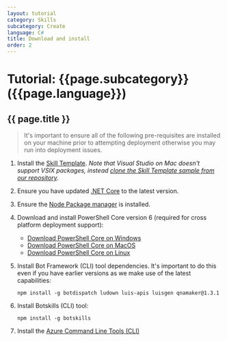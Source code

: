 ```yaml
---
layout: tutorial
category: Skills
subcategory: Create
language: C#
title: Download and install
order: 2
---
```


# Tutorial: {{page.subcategory}} ({{page.language}})

## {{ page.title }}

> It's important to ensure all of the following pre-requisites are installed on your machine prior to attempting deployment otherwise you may run into deployment issues.

1. Install the [Skill Template](https://marketplace.visualstudio.com/items?itemName=BotBuilder.BotSkillTemplate). *Note that Visual Studio on Mac doesn't support VSIX packages, instead [clone the Skill Template sample from our repository](https://github.com/microsoft/botframework-solutions/tree/master/templates/Skill-Template/csharp/Sample).*
2. Ensure you have updated [.NET Core](https://www.microsoft.com/net/download) to the latest version.  
3. Ensure the [Node Package manager](https://nodejs.org/en/) is installed.
4. Download and install PowerShell Core version 6 (required for cross platform deployment support):
   * [Download PowerShell Core on Windows](https://aka.ms/getps6-windows)
   * [Download PowerShell Core on MacOS](https://docs.microsoft.com/en-us/powershell/scripting/install/installing-powershell-core-on-macos?view=powershell-6)
   * [Download PowerShell Core on Linux](https://aka.ms/getps6-linux)
5. Install  Bot Framework (CLI) tool dependencies. It's important to do this even if you have earlier versions as we make use of the latest capabilities:

   ```
   npm install -g botdispatch ludown luis-apis luisgen qnamaker@1.3.1
   ```

6. Install Botskills (CLI) tool:
   
   ```
   npm install -g botskills
   ```

7. Install the [Azure Command Line Tools (CLI)](https://docs.microsoft.com/en-us/cli/azure/install-azure-cli-windows?view=azure-cli-latest)
